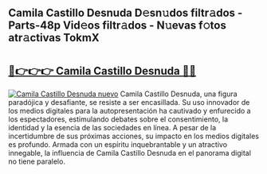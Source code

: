 ## Camila Castillo Desnuda D𝚎sn𝚞dos filtr𝚊dos - Parts-48p Vid𝚎os filtr𝚊dos - N𝚞evas f𝚘tos atr𝚊ctivas TokmX

# <h2><a href="http://mb6l88.tromn.icu/?c=Camila+Castillo+Desnuda">🔗👉👉👉 Camila Castillo Desnuda 🔗🔗</a></h2>

[![Camila Castillo Desnuda nuevo](https://i.imgur.com/pEAQMta.gif)](http://mb6l88.tromn.icu/?c=Camila+Castillo+Desnuda)
Camila Castillo Desnuda, una figura paradójica y desafiante, se resiste a ser encasillada. Su uso innovador de los medios digitales para la autopresentación ha cautivado y enfurecido a los espectadores, estimulando debates sobre el consentimiento, la identidad y la esencia de las sociedades en línea. A pesar de la incertidumbre de sus próximas acciones, su impacto en los medios digitales es profundo. Armada con un espíritu inquebrantable y un atractivo innegable, la influencia de Camila Castillo Desnuda en el panorama digital no tiene paralelo.
